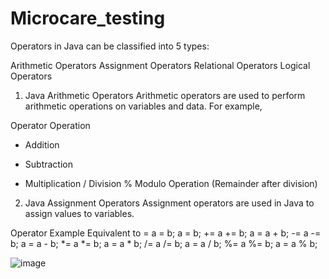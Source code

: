 # Microcare_testing

Operators in Java can be classified into 5 types:

Arithmetic Operators
Assignment Operators
Relational Operators
Logical Operators

1. Java Arithmetic Operators
Arithmetic operators are used to perform arithmetic operations on variables and data. For example,


Operator	Operation
+	Addition
-	Subtraction
*	Multiplication
/	Division
%	Modulo Operation (Remainder after division)


2. Java Assignment Operators
Assignment operators are used in Java to assign values to variables.

Operator	Example	Equivalent to
=	a = b;	a = b;
+=	a += b;	a = a + b;
-=	a -= b;	a = a - b;
*=	a *= b;	a = a * b;
/=	a /= b;	a = a / b;
%=	a %= b;	a = a % b;


![image](https://user-images.githubusercontent.com/61380313/185777024-5710820b-f42f-4b12-ba6a-e4479fda1946.png)

